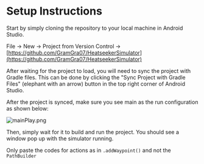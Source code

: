 # Setup Instructions

Start by simply cloning the repository to your local machine in Android Studio.

File -> New -> Project from Version Control -> [https://github.com/GramGra07/HeatseekerSimulator](https://github.com/GramGra07/HeatseekerSimulator)

After waiting for the project to load, you will need to sync the project with Gradle files. This can be done by clicking the "Sync Project with Gradle Files" (elephant with an arrow) button in the top right corner of Android Studio.

After the project is synced, make sure you see main as the run configuration as shown below:

![mainPlay.png](mainPlay.png)

Then, simply wait for it to build and run the project. You should see a window pop up with the simulator running.

Only paste the codes for actions as in ```.addWaypoint()``` and not the ```PathBuilder```